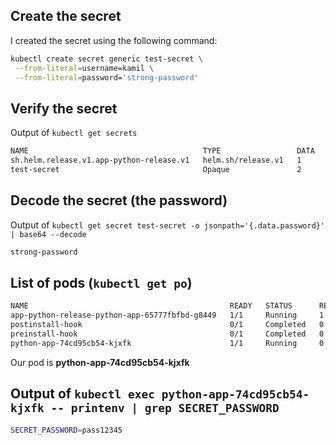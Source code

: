 ## Create the secret

I created the secret using the following command:

```bash
kubectl create secret generic test-secret \
 --from-literal=username=kamil \
 --from-literal=password='strong-password'
```

## Verify the secret

Output of `kubectl get secrets`

```bash
NAME                                       TYPE                 DATA   AGE
sh.helm.release.v1.app-python-release.v1   helm.sh/release.v1   1      7d7h
test-secret                                Opaque               2      87s
```

## Decode the secret (the password)

Output of `kubectl get secret test-secret -o jsonpath='{.data.password}' | base64 --decode`

```bash
strong-password
```

## List of pods (`kubectl get po`)

```bash
NAME                                             READY   STATUS      RESTARTS       AGE
app-python-release-python-app-65777fbfbd-g8449   1/1     Running     1 (7d8h ago)   7d9h
postinstall-hook                                 0/1     Completed   0              2m48s
preinstall-hook                                  0/1     Completed   0              3m10s
python-app-74cd95cb54-kjxfk                      1/1     Running     0              2m48s
```

Our pod is **python-app-74cd95cb54-kjxfk**

## Output of `kubectl exec python-app-74cd95cb54-kjxfk -- printenv | grep SECRET_PASSWORD`

```bash
SECRET_PASSWORD=pass12345
```